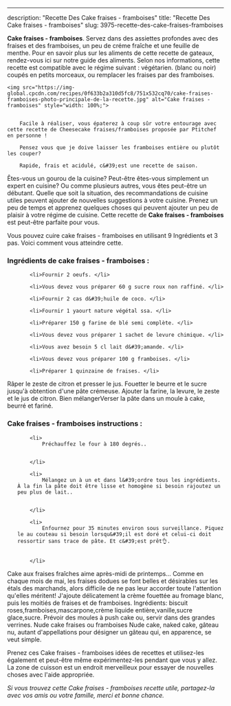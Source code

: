 ---
description: "Recette Des Cake fraises - framboises"
title: "Recette Des Cake fraises - framboises"
slug: 3975-recette-des-cake-fraises-framboises

<p>
	<strong>Cake fraises - framboises</strong>. 
	Servez dans des assiettes profondes avec des fraises et des framboises, un peu de créme fraîche et une feuille de menthe. Pour en savoir plus sur les aliments de cette recette de gateaux, rendez-vous ici sur notre guide des aliments. Selon nos informations, cette recette est compatible avec le régime suivant : végétarien. (blanc ou noir) coupés en petits morceaux, ou remplacer les fraises par des framboises.
</p>
<p>
	
	<img src="https://img-global.cpcdn.com/recipes/0f633b2a310d5fc8/751x532cq70/cake-fraises-framboises-photo-principale-de-la-recette.jpg" alt="Cake fraises - framboises" style="width: 100%;">
	
	
		Facile à réaliser, vous épaterez à coup sûr votre entourage avec cette recette de Cheesecake fraises/framboises proposée par Ptitchef en personne !
	
		Pensez vous que je doive laisser les framboises entière ou plutôt les couper?
	
		Rapide, frais et acidulé, c&#39;est une recette de saison.
	
</p>

Êtes-vous un gourou de la cuisine? Peut-être êtes-vous simplement un expert en cuisine? Ou comme plusieurs autres, vous êtes peut-être un débutant. Quelle que soit la situation, des recommandations de cuisine utiles peuvent ajouter de nouvelles suggestions à votre cuisine. Prenez un peu de temps et apprenez quelques choses qui peuvent ajouter un peu de plaisir à votre régime de cuisine. Cette recette de <strong> Cake fraises - framboises </strong> est peut-être parfaite pour vous.

<!--inarticleads1-->

Vous pouvez cuire cake fraises - framboises en utilisant 9 Ingrédients et 3 pas. Voici comment vous atteindre cette.

<h3>Ingrédients de cake fraises - framboises :</h3>

<ol>
	
		<li>Fournir 2 oeufs. </li>
	
		<li>Vous devez vous préparer 60 g sucre roux non raffiné. </li>
	
		<li>Fournir 2 cas d&#39;huile de coco. </li>
	
		<li>Fournir 1 yaourt nature végétal ssa. </li>
	
		<li>Préparer 150 g farine de blé semi complète. </li>
	
		<li>Vous devez vous préparer 1 sachet de levure chimique. </li>
	
		<li>Vous avez besoin 5 cl lait d&#39;amande. </li>
	
		<li>Vous devez vous préparer 100 g framboises. </li>
	
		<li>Préparer 1 quinzaine de fraises. </li>
	
</ol>

Râper le zeste de citron et presser le jus. Fouetter le beurre et le sucre jusqu&#39;à obtention d&#39;une pâte crémeuse. Ajouter la farine, la levure, le zeste et le jus de citron. Bien mélangerVerser la pâte dans un moule à cake, beurré et fariné. 

<!--inarticleads2-->

<h3>Cake fraises - framboises instructions :</h3>

<ol>
	
		<li>
			Préchauffez le four à 180 degrés..
			
			
		</li>
	
		<li>
			Mélangez un à un et dans l&#39;ordre tous les ingrédients. À la fin la pâte doit être lisse et homogène si besoin rajoutez un peu plus de lait..
			
			
		</li>
	
		<li>
			Enfournez pour 35 minutes environ sous surveillance. Piquez le au couteau si besoin lorsqu&#39;il est doré et celui-ci doit ressortir sans trace de pâte. Et c&#39;est prêt👌.
			
			
		</li>
	
</ol>

Cake aux fraises fraîches aime après-midi de printemps… Comme en chaque mois de mai, les fraises dodues se font belles et désirables sur les étals des marchands, alors difficile de ne pas leur accorder toute l&#39;attention qu&#39;elles méritent! J&#39;ajoute délicatement la crème fouettée au fromage blanc, puis les moitiés de fraises et de framboises. Ingrédients: biscuit roses,framboises,mascarpone,crème liquide entière,vanille,sucre glace,sucre. Prévoir des moules à push cake ou, servir dans des grandes verrines. Nude cake fraises ou framboises Nude cake, naked cake, gâteau nu, autant d&#39;appellations pour désigner un gâteau qui, en apparence, se veut simple. 

<!--inarticleads1-->

<p>
Prenez ces Cake fraises - framboises idées de recettes et utilisez-les également et peut-être même expérimentez-les pendant que vous y allez. La zone de cuisson est un endroit merveilleux pour essayer de nouvelles choses avec l'aide appropriée.
</p>

<p>
<i>Si vous trouvez cette Cake fraises - framboises recette utile, partagez-la avec vos amis ou votre famille, merci et bonne chance.</i>
</p>
